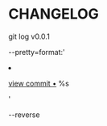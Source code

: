 # CHANGELOG
 
git log v0.0.1 

--pretty=format:'<li> <a href="https://github.com/Fer99Nando/FinalProject/commits/%H">
 
 view commit &bull;</a> %s</li> ' 
 
 --reverse
